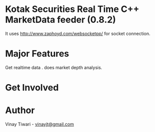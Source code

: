 Kotak Securities Real Time C++ MarketData feeder (0.8.2)
==========================
It uses http://www.zaphoyd.com/websocketpp/  for socket connection.


Major Features
==============
Get realtime data . does market depth analysis.

Get Involved
============

Author
======
Vinay Tiwari - vinayjt@gmail.com

